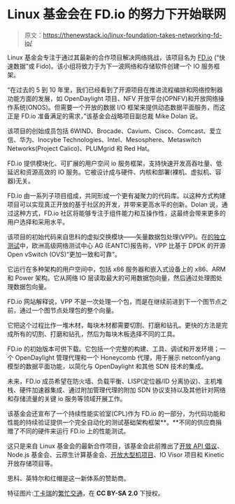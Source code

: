 # Linux 基金会在 FD.io 的努力下开始联网

> 原文：<https://thenewstack.io/linux-foundation-takes-networking-fd-io/>

Linux 基金会专注于通过其最新的合作项目解决网络挑战，该项目名为 [FD.io](https://fd.io/) (“快速数据”或 Fido)。该小组将致力于为下一波网络和存储软件创建一个 IO 服务框架。

“在过去的 5 到 10 年里，我们已经看到了开源项目在推进流程编排和网络控制器功能方面的发展，如 OpenDaylight 项目、NFV 开放平台(OPNFV)和开放网络操作系统(ONOS)。但需要一个开放的数据 I/O 框架来提供动态数据平面服务，而这正是 FD.io 准备满足的需求，”该基金会战略项目副总裁 Mike Dolan 说。

该项目的创始成员包括 6WIND、Brocade、Cavium、Cisco、Comcast、爱立信、华为、Inocybe Technologies、Intel、Mesosphere、Metaswitch Networks(Project Calico)、PLUMgrid 和 Red Hat。

FD.io 提供模块化、可扩展的用户空间 io 服务框架，支持快速开发高吞吐量、低延迟和资源高效的 IO 服务。它被设计成与硬件、内核和部署(裸机、虚拟机、容器)无关。

FD.io 由一系列子项目组成，共同形成一个更有凝聚力的代码库。以这种方式构建项目可以实现真正开放的基于社区的开发，并带来更高水平的创新。Dolan 说，通过这种方式，FD.io 社区将能够专注于组件能力和互操作性，这最终会带来更多的用户选择和采用水平。

该项目的初始代码来自思科的虚拟交换模块——矢量数据包处理(VPP)。在[的独立测试](http://img.lightreading.com/downloads/Cisco-Validating-NFV-Infrastructure-Pt1-and-2-SH-Edits.pdf)中，欧洲高级网络测试中心 AG (EANTC)报告称，VPP 比基于 DPDK 的开源 Open vSwitch (OVS)“更加一致和可靠”。

它运行在多种架构的用户空间中，包括 x86 服务器和嵌入式设备上的 x86、ARM 和 Power 架构。它从网络 IO 层读取最大的可用数据包向量，然后通过处理图处理数据包向量。

FD.io 网站解释说，VPP 不是一次处理一个包，而是在继续前进到下一个图节点之前，通过一个图节点处理包的整个向量。

它把这个过程比作一堆木材，每块木材都需要切割、打磨和钻孔。更快的方法是完成所有的切割、打磨和钻孔，然后为每块木板选择不同的工具。

FD.io 的初始版本可供下载。它包括一个完整的构建、工具、调试和开发环境；一个 OpenDaylight 管理代理和一个 Honeycomb 代理，用于展示 netconf/yang 模型的数据平面功能，以简化与 OpenDaylight 和其他 SDN 技术的集成。

未来，FD.io 成员希望在防火墙、负载平衡、LISP(定位器/ID 分离协议)、主机堆栈、硬件加速器集成、通过附加管理代理的附加 SDN 协议支持以及其他针对网络和存储流量的关键 io 服务等领域开展工作。

该基金会还宣布了一个持续性能实验室(CPL)作为 FD.io 的一部分，为代码功能和性能的持续验证提供一个完全自动化的测试基础架构框架**。**不同的供应商捐赠了不同的硬件来运行 FD.io 上的性能测试。

这只是来自 Linux 基金会的最新合作项目，该基金会此前推出了[开放 API 倡议](https://thenewstack.io/linux-foundation-sets-stage-easier-sharing-apis/)、Node.js 基金会、云原生计算基金会、[开放大型机项目](https://thenewstack.io/new-linux-collaborative-projects-open-mainframes-universal-io-and-bare-metal-storage/)、IO Visor 项目和 Kinetic 开放存储项目等。

思科、英特尔和红帽是这一新体系的赞助商。

特征图片:[丁卡瑞](https://www.flickr.com/photos/126049139@N03/)的[繁忙交通](https://www.flickr.com/photos/126049139@N03/14432016947/in/photolist-nZiRQp-akn6Nn-oXLXMt-4jvLJD-3eM8td-e5z7Kc-pzc94x-48ofEh-4yWcR5-grVMFM-5eGQeG-ec84tZ-5tdngD-rssoHs-tp8oVr-csLtm5-4coPYG-tiTNk-5x1r1h-6zYZWL-743C4K-h2x1uB-qpWJ4h-5VNqMA-pGdgtS-9Y5Wd5-dCCZrY-92fjHV-asz9FY-dZrHav-MWufN-sCkGxQ-akY1L6-qUibQ8-4jvLuV-3dSkhj-d7ojES-8GhDpe-9Wfv7h-i87i1-toRcdY-3rwfx-9h5hQ-5mPPyf-4URyqA-9pn6xx-9qdw4t-9HKPiG-7YFVPG-dU3WFx)，在 **CC BY-SA 2.0** 下授权。

<svg xmlns:xlink="http://www.w3.org/1999/xlink" viewBox="0 0 68 31" version="1.1"><title>Group</title> <desc>Created with Sketch.</desc></svg>